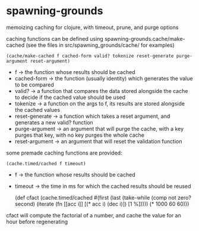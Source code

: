 spawning-grounds
================

memoizing caching for clojure, with timeout, prune, and purge options

caching functions can be defined using spawning-grounds.cache/make-cached
(see the files in src/spawning_grounds/cache/ for examples)

`(cache/make-cached f cached-form valid? tokenize reset-generate purge-argument reset-argument)`

* f -> the function whose results should be cached
* cached-form -> the function (usually identity) which generates the value to be compared
* valid? -> a function that compares the data stored alongside the cache to decide if the cached value should be used
* tokenize -> a function on the args to f, its results are stored alongside the cached values
* reset-generate -> a function which takes a reset argument, and generates a new valid? function
* purge-argument -> an argument that will purge the cache, with a key purges that key, with no key purges the whole cache
* reset-argument -> an argument that will reset the validation function

some premade caching functions are provided:

`(cache.timed/cached f timeout)`

* f -> the function whose results should be cached
* timeout -> the time in ms for which the cached results should be reused

   (def cfact
     (cache.timed/cached
       #(first
         (last
          (take-while
           (comp not zero? second)
           (iterate
            (fn [[acc i]] [(* acc i) (dec i)]) [1 %]))))
       (* 1000 60 60)))

cfact will compute the factorial of a number, and cache the value for an hour
before regenerating
